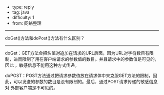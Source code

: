 - type: reply
- tag: java
- difficulty:  1
- from: 网络整理

--------

doGet()方法和doPost()方法有什么区别？

---------

doGet：GET方法会把名值对追加在请求的URL后面。因为URL对字符数目有限制，进而限制了用在客户端请求的参数值的数目。并且请求中的参数值是可见的，因此
，敏感信息不能用这种方式传递。

doPOST：POST方法通过把请求参数值放在请求体中来克服GET方法的限制，因此，可以发送的参数的数目是没有限制的。最后，通过POST请求传递的敏感信息对
外部客户端是不可见的。

